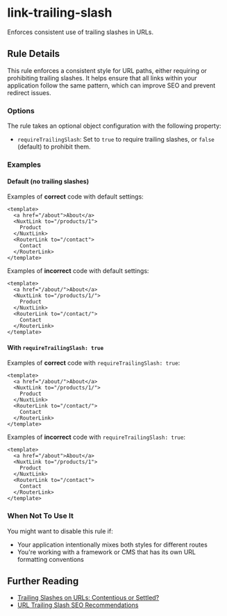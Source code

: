 # link-trailing-slash

Enforces consistent use of trailing slashes in URLs.

## Rule Details

This rule enforces a consistent style for URL paths, either requiring or prohibiting trailing slashes. It helps ensure that all links within your application follow the same pattern, which can improve SEO and prevent redirect issues.

### Options

The rule takes an optional object configuration with the following property:

* `requireTrailingSlash`: Set to `true` to require trailing slashes, or `false` (default) to prohibit them.

### Examples

#### Default (no trailing slashes)

Examples of **correct** code with default settings:

```vue
<template>
  <a href="/about">About</a>
  <NuxtLink to="/products/1">
    Product
  </NuxtLink>
  <RouterLink to="/contact">
    Contact
  </RouterLink>
</template>
```

Examples of **incorrect** code with default settings:

```vue
<template>
  <a href="/about/">About</a>
  <NuxtLink to="/products/1/">
    Product
  </NuxtLink>
  <RouterLink to="/contact/">
    Contact
  </RouterLink>
</template>
```

#### With `requireTrailingSlash: true`

Examples of **correct** code with `requireTrailingSlash: true`:

```vue
<template>
  <a href="/about/">About</a>
  <NuxtLink to="/products/1/">
    Product
  </NuxtLink>
  <RouterLink to="/contact/">
    Contact
  </RouterLink>
</template>
```

Examples of **incorrect** code with `requireTrailingSlash: true`:

```vue
<template>
  <a href="/about">About</a>
  <NuxtLink to="/products/1">
    Product
  </NuxtLink>
  <RouterLink to="/contact">
    Contact
  </RouterLink>
</template>
```

### When Not To Use It

You might want to disable this rule if:
- Your application intentionally mixes both styles for different routes
- You're working with a framework or CMS that has its own URL formatting conventions

## Further Reading

- [Trailing Slashes on URLs: Contentious or Settled?](https://www.searchenginejournal.com/trailing-slashes-urls/370756/)
- [URL Trailing Slash SEO Recommendations](https://ahrefs.com/blog/trailing-slash/)
